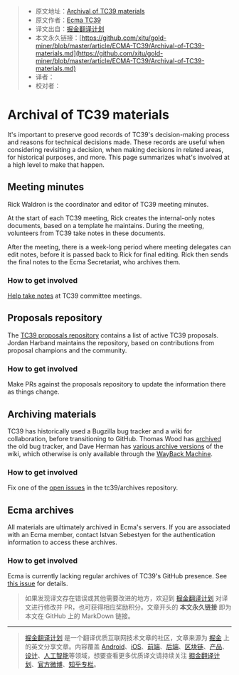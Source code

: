 > * 原文地址：[Archival of TC39 materials](https://github.com/tc39/how-we-work/blob/master/archival.md)
> * 原文作者：[Ecma TC39](https://github.com/tc39/how-we-work)
> * 译文出自：[掘金翻译计划](https://github.com/xitu/gold-miner)
> * 本文永久链接：[https://github.com/xitu/gold-miner/blob/master/article/ECMA-TC39/Archival-of-TC39-materials.md](https://github.com/xitu/gold-miner/blob/master/article/ECMA-TC39/Archival-of-TC39-materials.md)
> * 译者：
> * 校对者：
# Archival of TC39 materials

It's important to preserve good records of TC39's decision-making process and reasons for technical decisions made. These records are useful when considering revisiting a decision, when making decisions in related areas, for historical purposes, and more. This page summarizes what's involved at a high level to make that happen.

## Meeting minutes

Rick Waldron is the coordinator and editor of TC39 meeting minutes.

At the start of each TC39 meeting, Rick creates the internal-only notes documents, based on a template he maintains. During the meeting, volunteers from TC39 take notes in these documents.

After the meeting, there is a week-long period where meeting delegates can edit notes, before it is passed back to Rick for final editing. Rick then sends the final notes to the Ecma Secretariat, who archives them.

### How to get involved

[Help take notes](https://github.com/tc39/how-we-work/blob/master/how-to-take-notes.md) at TC39 committee meetings.

## Proposals repository

The [TC39 proposals repository](https://github.com/tc39/proposals) contains a list of active TC39 proposals. Jordan Harband maintains the repository, based on contributions from proposal champions and the community.

### How to get involved

Make PRs against the proposals repository to update the information there as things change.

## Archiving materials

TC39 has historically used a Bugzilla bug tracker and a wiki for collaboration, before transitioning to GitHub. Thomas Wood has [archived](https://tc39.es/archives/bugzilla/) the old bug tracker, and Dave Herman has [various archive versions](https://github.com/tc39/archives/issues/1) of the wiki, which otherwise is only available through the [WayBack Machine](https://web.archive.org/web/20100701214135/http://wiki.ecmascript.org:80/doku.php?id=harmony:harmony).

### How to get involved

Fix one of the [open issues](https://github.com/tc39/archives/issues?q=is%3Aopen+is%3Aissue) in the tc39/archives repository.

## Ecma archives

All materials are ultimately archived in Ecma's servers. If you are associated with an Ecma member, contact Istvan Sebestyen for the authentication information to access these archives.

### How to get involved

Ecma is currently lacking regular archives of TC39's GitHub presence. See [this issue](https://github.com/tc39/archives/issues/4) for details.
> 如果发现译文存在错误或其他需要改进的地方，欢迎到 [掘金翻译计划](https://github.com/xitu/gold-miner) 对译文进行修改并 PR，也可获得相应奖励积分。文章开头的 **本文永久链接** 即为本文在 GitHub 上的 MarkDown 链接。
---
> [掘金翻译计划](https://github.com/xitu/gold-miner) 是一个翻译优质互联网技术文章的社区，文章来源为 [掘金](https://juejin.im) 上的英文分享文章。内容覆盖 [Android](https://github.com/xitu/gold-miner#android)、[iOS](https://github.com/xitu/gold-miner#ios)、[前端](https://github.com/xitu/gold-miner#前端)、[后端](https://github.com/xitu/gold-miner#后端)、[区块链](https://github.com/xitu/gold-miner#区块链)、[产品](https://github.com/xitu/gold-miner#产品)、[设计](https://github.com/xitu/gold-miner#设计)、[人工智能](https://github.com/xitu/gold-miner#人工智能)等领域，想要查看更多优质译文请持续关注 [掘金翻译计划](https://github.com/xitu/gold-miner)、[官方微博](http://weibo.com/juejinfanyi)、[知乎专栏](https://zhuanlan.zhihu.com/juejinfanyi)。